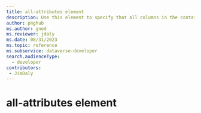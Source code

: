 ```yaml
---
title: all-attributes element
description: Use this element to specify that all columns in the containing entity or link-entity element should be returned.
author: pnghub
ms.author: gned
ms.reviewer: jdaly
ms.date: 08/31/2023
ms.topic: reference
ms.subservice: dataverse-developer
search.audienceType: 
  - developer
contributors:
 - JimDaly
---
```

# all-attributes element